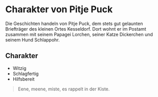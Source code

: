 # Charakter von Pitje Puck
Die Geschichten handeln von Pitje Puck, dem stets gut gelaunten Briefträger des kleinen Ortes Kesseldorf. Dort wohnt er im Postamt zusammen mit seinem Papagei Lorchen, seiner Katze Dickerchen und seinem Hund Schlappohr.
## Charakter
* Witzig
* Schlagfertig
* Hilfsbereit

> Eene, meene, miste,
> es rappelt in der Kiste.

